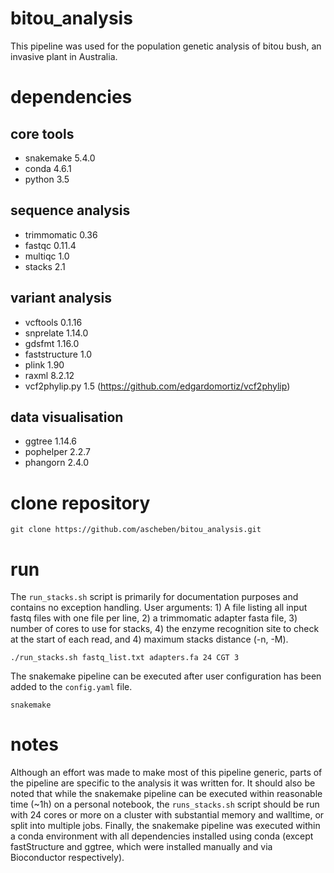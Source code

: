 # bitou_analysis
This pipeline was used for the population genetic analysis of bitou bush, an invasive plant in Australia.
# dependencies
## core tools
* snakemake 5.4.0
* conda 4.6.1
* python 3.5
## sequence analysis
* trimmomatic 0.36
* fastqc 0.11.4
* multiqc 1.0
* stacks 2.1
## variant analysis
* vcftools 0.1.16
* snprelate 1.14.0
* gdsfmt 1.16.0
* faststructure 1.0
* plink 1.90
* raxml 8.2.12
* vcf2phylip.py 1.5 (https://github.com/edgardomortiz/vcf2phylip)
## data visualisation
* ggtree 1.14.6
* pophelper 2.2.7
* phangorn 2.4.0
# clone repository
```
git clone https://github.com/ascheben/bitou_analysis.git
```
# run
The `run_stacks.sh` script is primarily for documentation purposes and contains no exception handling. User arguments: 1) A file listing all input fastq files with one file per line, 2) a trimmomatic adapter fasta file, 3) number of cores to use for stacks, 4) the enzyme recognition site to check at the start of each read, and 4) maximum stacks distance (-n, -M).
```
./run_stacks.sh fastq_list.txt adapters.fa 24 CGT 3
```
The snakemake pipeline can be executed after user configuration has been added to the `config.yaml` file.
```
snakemake
```
# notes
Although an effort was made to make most of this pipeline generic, parts of the pipeline are specific to the analysis it was written for. It should also be noted that while the snakemake pipeline can be executed within reasonable time (~1h) on a personal notebook, the `runs_stacks.sh` script should be run with 24 cores or more on a cluster with substantial memory and walltime, or split into multiple jobs. Finally, the snakemake pipeline was executed within a conda environment with all dependencies installed using conda (except fastStructure and ggtree, which were installed manually and via Bioconductor respectively).
